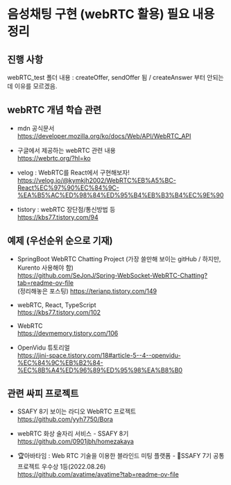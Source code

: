 # 음성채팅 구현 (webRTC 활용) 필요 내용 정리

## 진행 사항
webRTC_test 폴더 내용 : createOffer, sendOffer 됨 / createAnswer 부터 안되는데 이유를 모르겠음.

## webRTC 개념 학습 관련
- mdn 공식문서 <br>
https://developer.mozilla.org/ko/docs/Web/API/WebRTC_API <br>

- 구글에서 제공하는 webRTC 관련 내용 <br>
https://webrtc.org/?hl=ko <br>

- velog : WebRTC를 React에서 구현해보자! <br>
https://velog.io/@kymkjh2002/WebRTC%EB%A5%BC-React%EC%97%90%EC%84%9C-%EA%B5%AC%ED%98%84%ED%95%B4%EB%B3%B4%EC%9E%90 <br>

- tistory : webRTC 장단점/통신방법 등 <br>
https://kbs77.tistory.com/94 <br>

## 예제 (우선순위 순으로 기재) 
- SpringBoot WebRTC Chatting Project (가장 쓸만해 보이는 gitHub / 하지만, Kurento 사용해야 함) <br>
https://github.com/SeJonJ/Spring-WebSocket-WebRTC-Chatting?tab=readme-ov-file <br>
(정리해놓은 포스팅)
https://terianp.tistory.com/149 <br>

- webRTC, React, TypeScript <br>
https://kbs77.tistory.com/102 <br>

- WebRTC <br>
https://devmemory.tistory.com/106 <br>

- OpenVidu 튜토리얼 <br>
https://jini-space.tistory.com/18#article-5--4--openvidu-%EC%84%9C%EB%B2%84-%EC%8B%A4%ED%96%89%ED%95%98%EA%B8%B0

## 관련 싸피 프로젝트
- SSAFY 8기 보이는 라디오 WebRTC 프로젝트 <br>
https://github.com/yyh7750/Bora

- webRTC 화상 술자리 서비스 - SSAFY 8기 <br>
https://github.com/0901jbh/homezakaya

- 🏆아바타임 : Web RTC 기술을 이용한 블라인드 미팅 플랫폼 - 🥇SSAFY 7기 공통프로젝트 우수상 1등(2022.08.26) <br>
https://github.com/avatime/avatime?tab=readme-ov-file